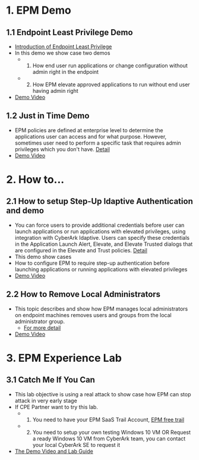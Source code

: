 # 1. EPM Demo

## 1.1 Endpoint Least Privilege Demo
- [Introduction of Endpoint Least Privilege](https://docs.cyberark.com/Product-Doc/OnlineHelp/EPM/Latest/en/Content/Intro/Introduction.htm?Highlight=Least%20Privilege)
- In this demo we show case two demos
  - 1. How end user run applications or change configuration without admin right in the endpoint
  - 2. How EPM elevate approved applications to run without end user having admin right
- [Demo Video](https://cyberark.kiteworks.com/w/A5tbgK4gL4J4Ey01)

## 1.2 Just in Time Demo
- EPM policies are defined at enterprise level to determine the applications user can access and for what purpose. However, sometimes user need to perform a specific task that requires admin privileges which you don't have. [Detail](https://docs.cyberark.com/Product-Doc/OnlineHelp/EPM/Latest/en/Content/EndUser/AdHocElevationUser.htm?Highlight=just%20in%20time)
- [Demo Video](https://cyberark.kiteworks.com/w/Svb7iCR2yL8E4e6o)

# 2. How to...

## 2.1 How to setup Step-Up Idaptive Authentication and demo
- You can force users to provide additional credentials before user can launch applications or run applications with elevated privileges, using integration with CyberArk Idaptive. Users can specify these credentials in the Application Launch Alert, Elevate, and Elevate Trusted dialogs that are configured in the Elevate and Trust policies. [Detail](https://docs.cyberark.com/Product-Doc/OnlineHelp/EPM/Latest/en/Content/EPM/Server%20User%20Guide/StepUpAuthentication.htm?Highlight=Step-Up%20Idaptive%20Authentication)
- This demo show cases
- How to configure EPM to require step-up authentication before launching applications or running applications with elevated privileges
- [Demo Video](https://cyberark.kiteworks.com/w/deF7hn22GjJ187qY)

## 2.2 How to Remove Local Administrators
- This topic describes and show how EPM manages local administrators on endpoint machines removes users and groups from the local administrator group.
  - [For more detail](https://docs.cyberark.com/Product-Doc/OnlineHelp/EPM/Latest/en/Content/EPM/Server%20User%20Guide/ManageLocalAdministrators.htm?Highlight=Least%20Privilege)
- [Demo Video](https://cyberark.kiteworks.com/w/CFVOibiejoOIjVLW)

# 3. EPM Experience Lab

## 3.1 Catch Me If You Can
- This lab objective is using a real attack to show case how EPM can stop attack in very early stage
- If CPE Partner want to try this lab.
  - 1. You need to have your EPM SaaS Trail Account, [EPM free trail](https://www.cyberark.com/try-buy/endpoint-privilege-manager/)
  - 2. You need to setup your own testing Windows 10 VM OR Request a ready Windows 10 VM from CyberArk team, you can contact your local CyberArk SE to request it
- [The Demo Video and Lab Guide](https://cyberark.kiteworks.com/w/5doGzcmFSx39chJ2)
